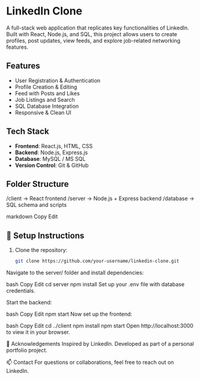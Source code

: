 # LinkedIn Clone

A full-stack web application that replicates key functionalities of LinkedIn. Built with React, Node.js, and SQL, this project allows users to create profiles, post updates, view feeds, and explore job-related networking features.

##  Features

- User Registration & Authentication
- Profile Creation & Editing
- Feed with Posts and Likes
- Job Listings and Search
- SQL Database Integration
- Responsive & Clean UI

##  Tech Stack

- **Frontend**: React.js, HTML, CSS
- **Backend**: Node.js, Express.js
- **Database**: MySQL / MS SQL
- **Version Control**: Git & GitHub

## Folder Structure

/client → React frontend
/server → Node.js + Express backend
/database → SQL schema and scripts

markdown
Copy
Edit


## 🔧 Setup Instructions

1. Clone the repository:
   ```bash
   git clone https://github.com/your-username/linkedin-clone.git
Navigate to the server/ folder and install dependencies:

bash
Copy
Edit
cd server
npm install
Set up your .env file with database credentials.

Start the backend:

bash
Copy
Edit
npm start
Now set up the frontend:

bash
Copy
Edit
cd ../client
npm install
npm start
Open http://localhost:3000 to view it in your browser.

🙌 Acknowledgements
Inspired by LinkedIn. Developed as part of a personal portfolio project.

📫 Contact
For questions or collaborations, feel free to reach out on LinkedIn.<!-- @format -->
